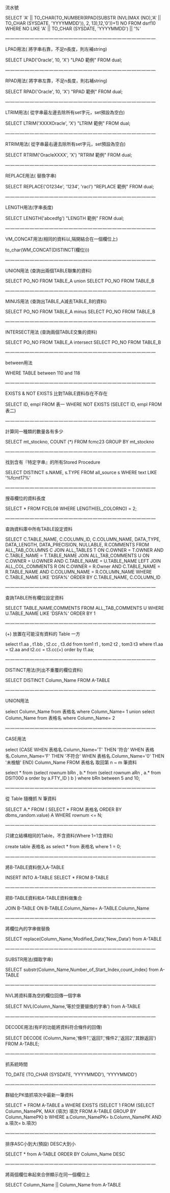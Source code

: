 流水號

SELECT 'A' || TO_CHAR(TO_NUMBER(RPAD(SUBSTR (NVL(MAX (NO),'A' || TO_CHAR (SYSDATE, 'YYYYMMDD')), 2, 13),12,'0'))+1) NO
FROM dsrf10
WHERE NO LIKE 'A' || TO_CHAR (SYSDATE, 'YYYYMMDD') || '%'

— — — — — — — — — — — — — — — — — — — — — — — — — — — — — — —

LPAD用法( 將字串右靠，不足n長度，則左補string)

SELECT LPAD('Oracle', 10, 'X') "LPAD 範例" FROM dual;

— — — — — — — — — — — — — — — — — — — — — — — — — — — — — — —

RPAD用法( 將字串左靠，不足n長度，則右補string)

SELECT RPAD('Oracle', 10, 'X') "RPAD 範例" FROM dual;

— — — — — — — — — — — — — — — — — — — — — — — — — — — — — — —

LTRIM用法( 從字串最左邊去除所有set字元，set預設為空白)

SELECT LTRIM('XXXXOracle', 'X') "LTRIM 範例" FROM dual;

— — — — — — — — — — — — — — — — — — — — — — — — — — — — — — —

RTRIM用法( 從字串最右邊去除所有set字元，set預設為空白)

SELECT RTRIM('OracleXXXX', 'X') "RTRIM 範例" FROM dual;

— — — — — — — — — — — — — — — — — — — — — — — — — — — — — — —

REPLACE用法( 替換字串)

SELECT REPLACE('O1234e', '1234', 'racl') "REPLACE 範例" FROM dual;

— — — — — — — — — — — — — — — — — — — — — — — — — — — — — — —

LENGTH用法(字串長度)

SELECT LENGTH('abcedfg') "LENGTH 範例" FROM dual;

— — — — — — — — — — — — — — — — — — — — — — — — — — — — — — —

VM_CONCAT用法(相同的資料以,隔開結合在一個欄位上)

to_char(WM_CONCAT(DISTINCT(欄位)))

— — — — — — — — — — — — — — — — — — — — — — — — — — — — — — —

UNION用法 (查詢出兩個TABLE聯集的資料)

SELECT PO_NO FROM TABLE_A
union
SELECT PO_NO FROM TABLE_B

— — — — — — — — — — — — — — — — — — — — — — — — — — — — — — —

MINUS用法 (查詢出TABLE_A減去TABLE_B的資料)

SELECT PO_NO FROM TABLE_A
minus
SELECT PO_NO FROM TABLE_B

— — — — — — — — — — — — — — — — — — — — — — — — — — — — — — —

INTERSECT用法 (查詢兩個TABLE交集的資料)

SELECT PO_NO FROM TABLE_A
intersect
SELECT PO_NO FROM TABLE_B

— — — — — — — — — — — — — — — — — — — — — — — — — — — — — — —

between用法

WHERE TABLE between 110 and 118

— — — — — — — — — — — — — — — — — — — — — — — — — — — — — — —

EXISTS & NOT EXISTS 比對TABLE資料存在不存在

SELECT  ID, empl   FROM 表一 
WHERE  NOT EXISTS 
(SELECT  ID, empl  FROM 表二)

— — — — — — — — — — — — — — — — — — — — — — — — — — — — — — —

計算同一種類的數量各有多少

SELECT   mt_stockno, COUNT (*)
FROM fcmc23
GROUP BY mt_stockno

— — — — — — — — — — — — — — — — — — — — — — — — — — — — — — —

找到含有『特定字串』的所有Stored Procedure

SELECT DISTINCT s.NAME, s.TYPE
FROM all_source s
WHERE text LIKE '%fcmt17%'

— — — — — — — — — — — — — — — — — — — — — — — — — — — — — — —

搜尋欄位的資料長度

SELECT *
FROM FCEL08
WHERE LENGTH(EL_COLORNO) = 2;

— — — — — — — — — — — — — — — — — — — — — — — — — — — — — — —

查詢資料庫中所有TABLE設定資料

SELECT
C.TABLE_NAME, C.COLUMN_ID, C.COLUMN_NAME,
DATA_TYPE, DATA_LENGTH, DATA_PRECISION,
NULLABLE, R.COMMENTS
FROM
ALL_TAB_COLUMNS C
JOIN ALL_TABLES T ON
C.OWNER = T.OWNER AND C.TABLE_NAME = T.TABLE_NAME
JOIN ALL_TAB_COMMENTS U ON
C.OWNER = U.OWNER AND C.TABLE_NAME = U.TABLE_NAME
LEFT JOIN ALL_COL_COMMENTS R ON
C.OWNER = R.Owner AND
C.TABLE_NAME = R.TABLE_NAME AND
C.COLUMN_NAME = R.COLUMN_NAME
WHERE
C.TABLE_NAME  LIKE  'DSFA%'
ORDER BY C.TABLE_NAME, C.COLUMN_ID

— — — — — — — — — — — — — — — — — — — — — — — — — — — — — — —

查詢TABLE所有欄位設定資料

SELECT TABLE_NAME,COMMENTS
FROM
ALL_TAB_COMMENTS U
WHERE    U.TABLE_NAME  LIKE  'DSFA%' ORDER BY 1

— — — — — — — — — — — — — — — — — — — — — — — — — — — — — — —

(+) 放置在可能沒有資料的 Table 一方

select t1.aa
     , t1.bb
     , t2.cc
     , t3.dd
  from tom1 t1
     , tom2 t2
     , tom3 t3
 where t1.aa = t2.aa
   and t2.cc = t3.cc(+)
 order by t1.aa;
 
— — — — — — — — — — — — — — — — — — — — — — — — — — — — — — —
 
DISTINCT用法(列出不重覆的欄位資料)

SELECT 
 DISTINCT Column_Name
FROM A-TABLE

— — — — — — — — — — — — — — — — — — — — — — — — — — — — — — —

UNION用法

select Column_Name
  from 表格名
 where Column_Name= 1
union
select Column_Name
  from 表格名
 where Column_Name= 2

— — — — — — — — — — — — — — — — — — — — — — — — — — — — — — —

CASE用法

select (CASE WHEN 表格名.Column_Name='T' THEN '符合' WHEN 表格名.Column_Name='F' THEN '不符合' WHEN 表格名.Column_Name='0' THEN '未檢驗' END) Column_Name FROM 表格名
取回第 n ~ m 筆資料

select *
  from (select rownum bRn
             , b.*
          from (select rownum aRn
                     , a.*
                  from DSIT000 a
                 order by a.FTY_ID
               ) b
       )
 where bRn between 5 and 10;
 
— — — — — — — — — — — — — — — — — — — — — — — — — — — — — — —
 
從 Table 隨機抓 N 筆資料

SELECT A.*
FROM ( SELECT * FROM 表格名 ORDER BY dbms_random.value) A
WHERE rownum <= N;

— — — — — — — — — — — — — — — — — — — — — — — — — — — — — — —

只建立結構相同的Table，不含資料(Where 1=1含資料)

create table 表格名 as
select *
from 表格名 where 1 = 0;

— — — — — — — — — — — — — — — — — — — — — — — — — — — — — — —

將B-TABLE資料倒入A-TABLE

INSERT INTO A-TABLE SELECT * FROM B-TABLE

— — — — — — — — — — — — — — — — — — — — — — — — — — — — — — —

把B-TABLE資料和A-TABLE資料做集合

JOIN B-TABLE ON B-TABLE.Column_Name= A-TABLE.Column_Name

— — — — — — — — — — — — — — — — — — — — — — — — — — — — — — —

將欄位內的字串做替換

SELECT replace(Column_Name,’Modified_Data’,’New_Data’) from A-TABLE

— — — — — — — — — — — — — — — — — — — — — — — — — — — — — — —

SUBSTR用法(擷取字串)

SELECT substr(Column_Name,Number_of_Start_Index,count_index)
from A-TABLE

— — — — — — — — — — — — — — — — — — — — — — — — — — — — — — —

NVL將資料庫為空的欄位回傳一個字串

SELECT NVL(Column_Name,’等於空要替換的字串’) from A-TABLE

— — — — — — — — — — — — — — — — — — — — — — — — — — — — — — —

DECODE用法(有IF的功能將資料符合條件的回傳)

SELECT  DECODE (Column_Name,'條件1','返回1','條件2','返回2','其餘返回') 
FROM A-TABLE;

— — — — — — — — — — — — — — — — — — — — — — — — — — — — — — —

抓系統時間

TO_DATE (TO_CHAR (SYSDATE, ‘YYYYMMDD’), ‘YYYYMMDD’)

— — — — — — — — — — — — — — — — — — — — — — — — — — — — — — —

群組化PK值抓項次中最新一筆資料

SELECT *
FROM A-TABLE a
WHERE EXISTS (SELECT 1
FROM (SELECT Column_NamePK, MAX (項次) 項次
FROM A-TABLE
GROUP BY Column_NamePK) b
WHERE a.Column_NamePK= b.Column_NamePK
AND a.項次= b.項次)

— — — — — — — — — — — — — — — — — — — — — — — — — — — — — — —

排序ASC小到大(預設) DESC大到小

SELECT * from A-TABLE ORDER BY Column_Name DESC

— — — — — — — — — — — — — — — — — — — — — — — — — — — — — — —

將兩個欄位串起來合併顯示在同一個欄位上

SELECT Column_Name || Column_Name from A-TABLE


